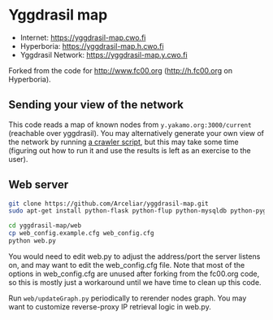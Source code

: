 # Yggdrasil map

  * Internet: https://yggdrasil-map.cwo.fi
  * Hyperboria: https://yggdrasil-map.h.cwo.fi
  * Yggdrasil Network: https://yggdrasil-map.y.cwo.fi

Forked from the code for http://www.fc00.org (http://h.fc00.org on Hyperboria).

## Sending your view of the network

This code reads a map of known nodes from `y.yakamo.org:3000/current` (reachable over yggdrasil). You may alternatively generate your own view of the network by running [a crawler script](scripts/crawl-dht.py), but this may take some time (figuring out how to run it and use the results is left as an exercise to the user).

## Web server
```bash
git clone https://github.com/Arceliar/yggdrasil-map.git
sudo apt-get install python-flask python-flup python-mysqldb python-pygraphviz python-networkx

cd yggdrasil-map/web
cp web_config.example.cfg web_config.cfg
python web.py
```

You would need to edit web.py to adjust the address/port the server listens on, and may want to edit the web_config.cfg file. Note that most of the options in web_config.cfg are unused after forking from the fc00.org code, so this is mostly just a workaround until we have time to clean up this code.

Run `web/updateGraph.py` periodically to rerender nodes graph. You may want to customize reverse-proxy IP retrieval logic in web.py.
